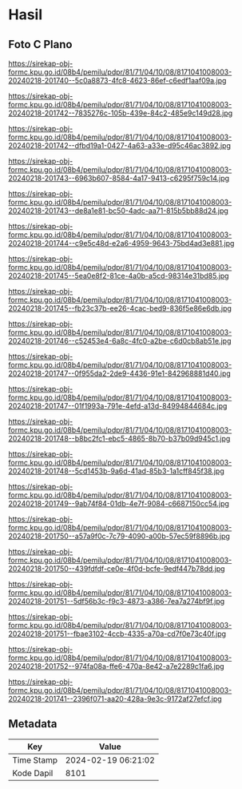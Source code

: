 # Hasil

## Foto C Plano

https://sirekap-obj-formc.kpu.go.id/08b4/pemilu/pdpr/81/71/04/10/08/8171041008003-20240218-201740--5c0a8873-4fc8-4623-86ef-c6edf1aaf09a.jpg

https://sirekap-obj-formc.kpu.go.id/08b4/pemilu/pdpr/81/71/04/10/08/8171041008003-20240218-201742--7835276c-105b-439e-84c2-485e9c149d28.jpg

https://sirekap-obj-formc.kpu.go.id/08b4/pemilu/pdpr/81/71/04/10/08/8171041008003-20240218-201742--dfbd19a1-0427-4a63-a33e-d95c46ac3892.jpg

https://sirekap-obj-formc.kpu.go.id/08b4/pemilu/pdpr/81/71/04/10/08/8171041008003-20240218-201743--6963b607-8584-4a17-9413-c6295f759c14.jpg

https://sirekap-obj-formc.kpu.go.id/08b4/pemilu/pdpr/81/71/04/10/08/8171041008003-20240218-201743--de8a1e81-bc50-4adc-aa71-815b5bb88d24.jpg

https://sirekap-obj-formc.kpu.go.id/08b4/pemilu/pdpr/81/71/04/10/08/8171041008003-20240218-201744--c9e5c48d-e2a6-4959-9643-75bd4ad3e881.jpg

https://sirekap-obj-formc.kpu.go.id/08b4/pemilu/pdpr/81/71/04/10/08/8171041008003-20240218-201745--5ea0e8f2-81ce-4a0b-a5cd-98314e31bd85.jpg

https://sirekap-obj-formc.kpu.go.id/08b4/pemilu/pdpr/81/71/04/10/08/8171041008003-20240218-201745--fb23c37b-ee26-4cac-bed9-836f5e86e6db.jpg

https://sirekap-obj-formc.kpu.go.id/08b4/pemilu/pdpr/81/71/04/10/08/8171041008003-20240218-201746--c52453e4-6a8c-4fc0-a2be-c6d0cb8ab51e.jpg

https://sirekap-obj-formc.kpu.go.id/08b4/pemilu/pdpr/81/71/04/10/08/8171041008003-20240218-201747--0f955da2-2de9-4436-91e1-842968881d40.jpg

https://sirekap-obj-formc.kpu.go.id/08b4/pemilu/pdpr/81/71/04/10/08/8171041008003-20240218-201747--01f1993a-791e-4efd-a13d-84994844684c.jpg

https://sirekap-obj-formc.kpu.go.id/08b4/pemilu/pdpr/81/71/04/10/08/8171041008003-20240218-201748--b8bc2fc1-ebc5-4865-8b70-b37b09d945c1.jpg

https://sirekap-obj-formc.kpu.go.id/08b4/pemilu/pdpr/81/71/04/10/08/8171041008003-20240218-201748--5cd1453b-9a6d-41ad-85b3-1a1cff845f38.jpg

https://sirekap-obj-formc.kpu.go.id/08b4/pemilu/pdpr/81/71/04/10/08/8171041008003-20240218-201749--9ab74f84-01db-4e7f-9084-c6687150cc54.jpg

https://sirekap-obj-formc.kpu.go.id/08b4/pemilu/pdpr/81/71/04/10/08/8171041008003-20240218-201750--a57a9f0c-7c79-4090-a00b-57ec59f8896b.jpg

https://sirekap-obj-formc.kpu.go.id/08b4/pemilu/pdpr/81/71/04/10/08/8171041008003-20240218-201750--439fdfdf-ce0e-4f0d-bcfe-9edf447b78dd.jpg

https://sirekap-obj-formc.kpu.go.id/08b4/pemilu/pdpr/81/71/04/10/08/8171041008003-20240218-201751--5df56b3c-f9c3-4873-a386-7ea7a274bf9f.jpg

https://sirekap-obj-formc.kpu.go.id/08b4/pemilu/pdpr/81/71/04/10/08/8171041008003-20240218-201751--fbae3102-4ccb-4335-a70a-cd7f0e73c40f.jpg

https://sirekap-obj-formc.kpu.go.id/08b4/pemilu/pdpr/81/71/04/10/08/8171041008003-20240218-201752--974fa08a-ffe6-470a-8e42-a7e2289c1fa6.jpg

https://sirekap-obj-formc.kpu.go.id/08b4/pemilu/pdpr/81/71/04/10/08/8171041008003-20240218-201741--2396f071-aa20-428a-9e3c-9172af27efcf.jpg


## Metadata

| Key        | Value               |
| ---------- | ------------------- |
| Time Stamp | 2024-02-19 06:21:02 |
| Kode Dapil | 8101                |



